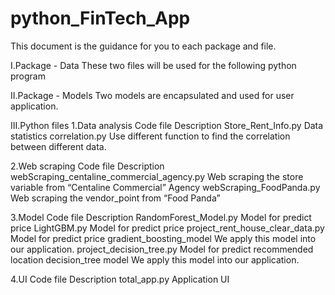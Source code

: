 # python_FinTech_App
This document is the guidance for you to each package and file.

I.Package - Data
These two files will be used for the following python program


II.Package - Models
Two models are encapsulated and used for user application.


III.Python files
1.Data analysis
Code file	Description
Store_Rent_Info.py	Data statistics
correlation.py	Use different function to find the correlation between different data.

2.Web scraping
Code file	Description
webScraping_centaline_commercial_agency.py	Web scraping the store variable from “Centaline Commercial” Agency
webScraping_FoodPanda.py	Web scraping the vendor_point from “Food Panda”

3.Model
Code file	Description
RandomForest_Model.py	Model for predict price
LightGBM.py	Model for predict price
project_rent_house_clear_data.py	Model for predict price
gradient_boosting_model
We apply this model into our application.
project_decision_tree.py	Model for predict recommended location
decision_tree model
We apply this model into our application.

4.UI
Code file	Description
total_app.py	Application UI

